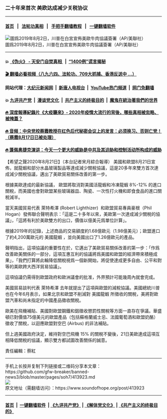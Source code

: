 ### 二十年来首次 美欧达成减少关税协议
------------------------

#### [首页](https://github.com/gfw-breaker/banned-news3/blob/master/README.md) &nbsp;&nbsp;|&nbsp;&nbsp; [法轮功真相](https://github.com/begood0513/basic/blob/master/README.md)  &nbsp;&nbsp;|&nbsp;&nbsp; [手把手翻墙教程](https://github.com/gfw-breaker/guides/wiki)  &nbsp;&nbsp;|&nbsp;&nbsp; [一键翻墙软件](https://github.com/gfw-breaker/nogfw/blob/master/README.md)  



<div><img alt="圖爲2019年8月2日，川普在白宮宣佈美歐牛肉協議簽署（AP/美聯社）" src="https://img.soundofhope.org/2020-08/1234-1598053099654.png"/>
<br/><figcaption class="caption">
 圖爲2019年8月2日，川普在白宮宣佈美歐牛肉協議簽署（AP/美聯社）
</figcaption></div><hr/>

#### 💥 [《伪火》 - 天安门自焚真相 ](http://141.164.51.119:10000/videos/blog/weihuo.html)&nbsp; |&nbsp; [“1400例”谎言揭秘  ](http://141.164.51.119:10000/videos/blog/jiexi1400.html)

#### [ 🎬  翻墙必看视频（八九六四、法轮功、709大抓捕、香港反送中 ...）](https://github.com/gfw-breaker/links/blob/master/banned.md)

#### 网站代理：[大纪元新闻网](http://167.172.10.89:10080/gb/) &nbsp;|&nbsp; [新唐人电视台](http://167.172.10.89:8808/gb/)  &nbsp;|&nbsp; [YouTube热门频道](http://158.247.203.241/youtube.html) &nbsp;|&nbsp; [网门免翻墙](http://158.247.203.241:11000/show.aspx?name=ogHome)

#### 💥 [九评共产党](http://141.164.51.119:10000/videos/res/jiuping/)&nbsp; |&nbsp; [漫谈党文化](http://141.164.51.119:10000/videos/res/mtdwh/)&nbsp; |&nbsp; [共产主义的终极目的](http://141.164.51.119:10000/videos/res/zjmd/)&nbsp; |&nbsp; [魔鬼在統治著我們的世界](http://141.164.51.119:10000/videos/res/TheSpecter/)  

#### [ 🔥  深度報導紀錄片《大疫襲來》- 2020年疫情大流行的背後，哪些真相被忽略、被掩蓋？](http://141.164.51.119:10000/videos/news/../corona/index.html)

#### [ 🔥  音频：中央党校蔡霞教授在红色后代秘密会议上的发言：必须换习、否则亡党！（蔡霞8月17日已被处理）](http://141.164.51.119:10000/videos/news/caixia.html)

#### [ 🔥  蓬佩奥捷克演讲：今天一个更大的威胁是中共及其迫胁和控制活动所构成的威胁](http://141.164.51.119:10000/videos/news/pompeo6.html)

<div><div class="Content__Wrapper sc-1bvya0-0 grZQxZ">
 <p class="meta-top">
  <span class="meta">
   【希望之聲2020年8月21日】（本台記者宋月綜合報導）
  </span>
  美國和歐盟8月21日宣佈，就龍蝦和部分水晶玻璃製品等達成減少關稅協議，這是20多年來雙方首次達成減少關稅協議，邁出了美歐貿易關係改善的第一步。
 </p>
 <p>
  根據美歐達成的最新協議， 歐盟將取消對美國活龍蝦和冷凍龍蝦 8%-12% 的進口關稅，而美國也會對歐盟某些玻璃器皿、陶瓷、一次性打火機和即食食品的進口關稅減半。
 </p>
 <div class="AD_Embed__Wrap-sc-1xslmin-0 igMuqX module desktop">
  <div>
  </div>
 </div>
 <p>
  當天美國貿易代表
  <ok href="/term/8214?lang=b5">
   萊特希澤
  </ok>
  (Robert Lighthizer)  和歐盟貿易專員豪根（Phil Hogan）發佈聯合聲明表示：「這是二十多年以來，美歐第一次達成減少關稅的協議」，「這將有利於美歐雙方的出口，價值以億美元爲單位計算」。
 </p>
 <p>
  根據2019年的記錄，上述商品的交易額度約1.68億歐元（1.98億美元）；歐盟進口了約4,200萬歐元的
  <ok href="/term/357028?lang=b5">
   美國龍蝦
  </ok>
  ，並向美國出口了1.26億歐元的產品。
 </p>
 <p>
  聲明指出，這項協議的重要性在於，它邁出了美歐貿易關係改善的第一步：「作爲改善歐美關係的一部分，這項互惠互利的協議將爲美國和歐盟的經濟帶來積極成果」，「我們打算將此輪降低關稅視爲一個新開始，將促使達成更多自由、公平和對等的美歐跨大西洋貿易協議」。
 </p>
 <p>
  這項協議仍需得到歐盟政府和歐洲議會的批准，外界預計可能幾周內就會完成。
 </p>
 <p>
  美國貿易談判代表
  <ok href="/term/8214?lang=b5">
   萊特希澤
  </ok>
  去年就提出了這項與歐盟的減稅協議。美國總統川普也在今年6月表示，如果北京和歐盟不削減對
  <ok href="/term/357028?lang=b5">
   美國龍蝦
  </ok>
  所徵收的關稅，美將對歐盟汽車和尚未指定的中國產品徵收關稅。
 </p>
 <p>
  歐美在飛機補貼、美國對歐盟鋼鐵和鋁徵收懲罰性關稅等方面一直存在爭議。華盛頓已對價值75億美元的歐盟產品（包括蘇格蘭威士忌、法國葡萄酒和歐盟奶酪）徵收了關稅，以迴應歐盟對空巴 (Airbus) 的非法補貼。
 </p>
 <p>
  但上週美國政府決定，維持對空巴飛機 15% 的關稅不變後，21日美歐達成這項互相降低關稅的協議，顯示雙方都試圖改善關係的誠意。
 </p>
 <p class="meta-btm">
  責任編輯：蔡紅
 </p>
</div>
</div>
<hr/>
手机上长按并复制下列链接或二维码分享本文章：<br/>
https://github.com/gfw-breaker/banned-news3/blob/master/pages/soh7/413923.md <br/>
<a href='https://github.com/gfw-breaker/banned-news3/blob/master/pages/soh7/413923.md'><img src='https://github.com/gfw-breaker/banned-news3/blob/master/pages/soh7/413923.md.png'/></a> <br/>
原文地址（需翻墙访问）：https://www.soundofhope.org/post/413923


------------------------
#### [首页](https://github.com/gfw-breaker/banned-news3/blob/master/README.md) &nbsp;|&nbsp; [一键翻墙软件](https://github.com/gfw-breaker/nogfw/blob/master/README.md) &nbsp;| [《九评共产党》](https://github.com/gfw-breaker/9ping.md/blob/master/README.md#九评之一评共产党是什么) | [《解体党文化》](https://github.com/gfw-breaker/jtdwh.md/blob/master/README.md) | [《共产主义的终极目的》](https://github.com/gfw-breaker/gczydzjmd.md/blob/master/README.md)


<img src='http://gfw-breaker.win/banned-news3/pages/soh7/413923.md' width='0px' height='0px'/>